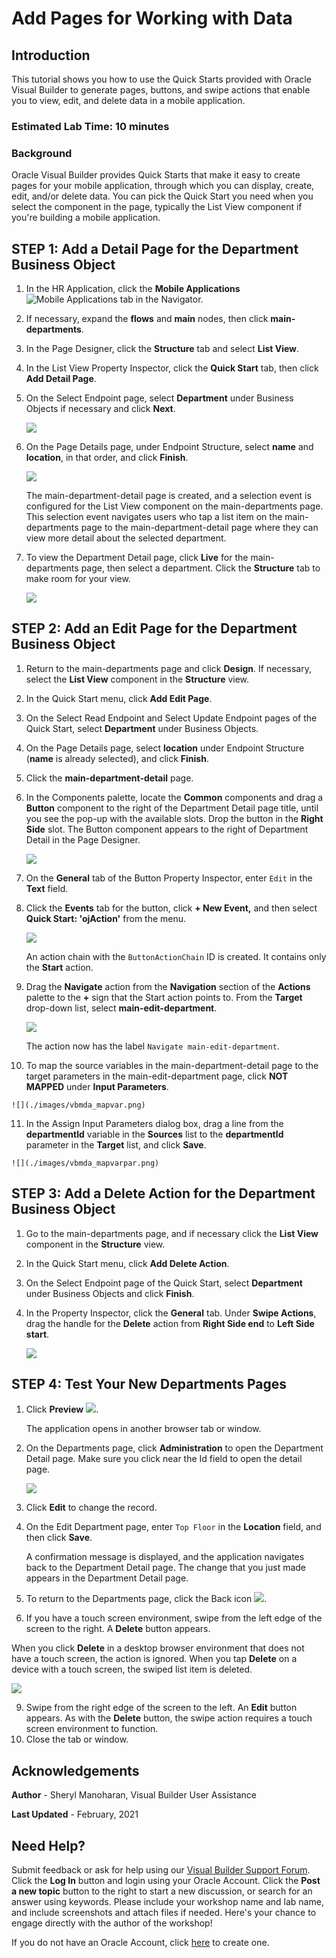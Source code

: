 # Add Pages for Working with Data

## Introduction

This tutorial shows you how to use the Quick Starts provided with Oracle Visual Builder to generate pages, buttons, and swipe actions that enable you to view, edit, and delete data in a mobile application.

### Estimated Lab Time:  10 minutes

### Background

Oracle Visual Builder provides Quick Starts that make it easy to create pages for your mobile application, through which you can display, create, edit, and/or delete data. You can pick the Quick Start you need when you select the component in the page, typically the List View component if you're building a mobile application.

## **STEP 1**: Add a Detail Page for the Department Business Object

1.  In the HR Application, click the **Mobile Applications** ![Mobile Applications](./images/vbmda_mobapp_icon.png) tab in the Navigator.
2.  If necessary, expand the **flows** and **main** nodes, then click **main-departments**.
3.  In the Page Designer, click the **Structure** tab and select **List View**.
4.  In the List View Property Inspector, click the **Quick Start** tab, then click **Add Detail Page**.
5.  On the Select Endpoint page, select **Department** under Business Objects if necessary and click **Next**.

    ![](./images/vbmda_detailep.png)

6.  On the Page Details page, under Endpoint Structure, select **name** and **location**, in that order, and click **Finish**.

    ![](./images/vbmda_detailf.png)

    The main-department-detail page is created, and a selection event is configured for the List View component on the main-departments page. This selection event navigates users who tap a list item on the main-departments page to the main-department-detail page where they can view more detail about the selected department.

7.  To view the Department Detail page, click **Live** for the main-departments page, then select a department. Click the **Structure** tab to make room for your view.

    ![](./images/vbmda_detailfinal.png)


## **STEP 2**: Add an Edit Page for the Department Business Object

1.  Return to the main-departments page and click **Design**. If necessary, select the **List View** component in the **Structure** view.
2.  In the Quick Start menu, click **Add Edit Page**.
3.  On the Select Read Endpoint and Select Update Endpoint pages of the Quick Start, select **Department** under Business Objects.
4.  On the Page Details page, select **location** under Endpoint Structure (**name** is already selected), and click **Finish**.
5.  Click the **main-department-detail** page.
6.  In the Components palette, locate the **Common** components and drag a **Button** component to the right of the Department Detail page title, until you see the pop-up with the available slots. Drop the button in the **Right Side** slot. The Button component appears to the right of Department Detail in the Page Designer.

    ![](./images/vbmda_deptdetail.png)

7.  On the **General** tab of the Button Property Inspector, enter `Edit` in the **Text** field.
8.  Click the **Events** tab for the button, click **\+ New Event,** and then select **Quick Start: 'ojAction'** from the menu.

    ![](./images/vbmda_cse_s4.png)

    An action chain with the `ButtonActionChain` ID is created. It contains only the **Start** action.

9.  Drag the **Navigate** action from the **Navigation** section of the **Actions** palette to the **+** sign that the Start action points to. From the **Target** drop-down list, select **main-edit-department**.

    ![](./images/vbmda_cse_s6.png)

    The action now has the label `Navigate main-edit-department`.

10.  To map the source variables in the main-department-detail page to the target parameters in the main-edit-department page, click **NOT MAPPED** under **Input Parameters**.

    ![](./images/vbmda_mapvar.png)

11.  In the Assign Input Parameters dialog box, drag a line from the **departmentId** variable in the **Sources** list to the **departmentId** parameter in the **Target** list, and click **Save**.

    ![](./images/vbmda_mapvarpar.png)


## **STEP 3**: Add a Delete Action for the Department Business Object

1.  Go to the main-departments page, and if necessary click the **List View** component in the **Structure** view.
2.  In the Quick Start menu, click **Add Delete Action**.
3.  On the Select Endpoint page of the Quick Start, select **Department** under Business Objects and click **Finish**.
4.  In the Property Inspector, click the **General** tab. Under **Swipe Actions**, drag the handle for the **Delete** action from **Right Side end** to **Left Side start**.

    ![](./images/vbmda_swipe_pi.png)


## **STEP 4**: Test Your New Departments Pages

1.  Click **Preview** ![](./images/vbmda_run_icon.png).

    The application opens in another browser tab or window. 

2.  On the Departments page, click **Administration** to open the Department Detail page. Make sure you click near the Id field to open the detail page.

    ![](images/vbmda_test_dept_detail.png)

3.  Click **Edit** to change the record.
4.  On the Edit Department page, enter `Top Floor` in the **Location** field, and then click **Save**.

    A confirmation message is displayed, and the application navigates back to the Department Detail page. The change that you just made appears in the Department Detail page.

5.  To return to the Departments page, click the Back icon ![](./images/vbmda_backbutton.png).
6.  If you have a touch screen environment, swipe from the left edge of the screen to the right. A **Delete** button appears.

When you click **Delete** in a desktop browser environment that does not have a touch screen, the action is ignored. When you tap **Delete** on a device with a touch screen, the swiped list item is deleted.

![](./images/vbmda_swipe_rt.png)

9.  Swipe from the right edge of the screen to the left. An **Edit** button appears. As with the **Delete** button, the swipe action requires a touch screen environment to function. 
10.  Close the tab or window.

## Acknowledgements
**Author** - Sheryl Manoharan, Visual Builder User Assistance

**Last Updated** - February, 2021

## Need Help?
Submit feedback or ask for help using our [Visual Builder Support Forum](https://cloudcustomerconnect.oracle.com/resources/e610f4723c/summary). Click the **Log In** button and login using your Oracle Account. Click the **Post a new topic** button to the right to start a new discussion, or search for an answer using keywords.  Please include your workshop name and lab name, and include screenshots and attach files if needed.  Here's your chance to engage directly with the author of the workshop!

If you do not have an Oracle Account, click [here](https://profile.oracle.com/myprofile/account/create-account.jspx) to create one.
